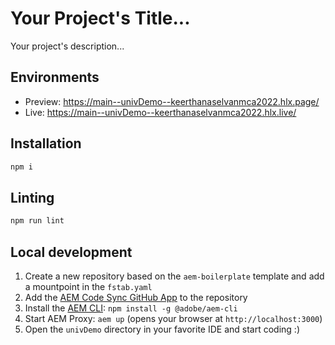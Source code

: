 # Your Project's Title...
Your project's description...

## Environments
- Preview: https://main--univDemo--keerthanaselvanmca2022.hlx.page/
- Live: https://main--univDemo--keerthanaselvanmca2022.hlx.live/

## Installation

```sh
npm i
```

## Linting

```sh
npm run lint
```

## Local development

1. Create a new repository based on the `aem-boilerplate` template and add a mountpoint in the `fstab.yaml`
1. Add the [AEM Code Sync GitHub App](https://github.com/apps/aem-code-sync) to the repository
1. Install the [AEM CLI](https://github.com/adobe/helix-cli): `npm install -g @adobe/aem-cli`
1. Start AEM Proxy: `aem up` (opens your browser at `http://localhost:3000`)
1. Open the `univDemo` directory in your favorite IDE and start coding :)
